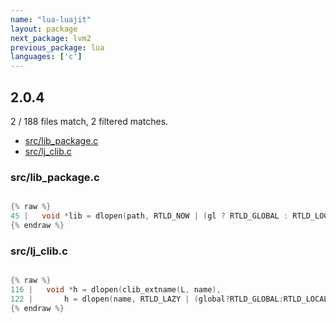 ```yaml
---
name: "lua-luajit"
layout: package
next_package: lvm2
previous_package: lua
languages: ['c']
---
```

## 2.0.4
2 / 188 files match, 2 filtered matches.

 - [src/lib_package.c](#srclib_packagec)
 - [src/lj_clib.c](#srclj_clibc)

### src/lib_package.c

```c

{% raw %}
45 |   void *lib = dlopen(path, RTLD_NOW | (gl ? RTLD_GLOBAL : RTLD_LOCAL));
{% endraw %}

```
### src/lj_clib.c

```c

{% raw %}
116 |   void *h = dlopen(clib_extname(L, name),
122 |       h = dlopen(name, RTLD_LAZY | (global?RTLD_GLOBAL:RTLD_LOCAL));
{% endraw %}

```